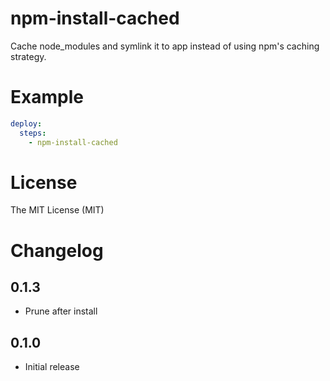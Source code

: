 # npm-install-cached

Cache node_modules and symlink it to app instead of using npm's caching strategy.

# Example

``` yaml
deploy:
  steps:
    - npm-install-cached
```

# License

The MIT License (MIT)

# Changelog

## 0.1.3

- Prune after install

## 0.1.0

- Initial release
